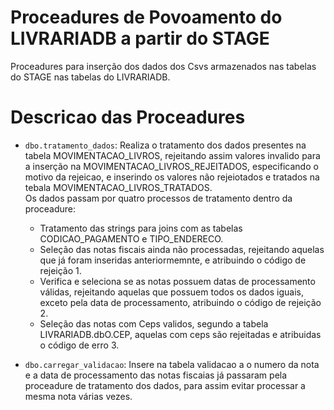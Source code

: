 # Proceadures de Povoamento do LIVRARIADB a partir do STAGE

Proceadures para inserção dos dados dos Csvs armazenados nas tabelas do STAGE nas tabelas do LIVRARIADB.

# Descricao das Proceadures

- `dbo.tratamento_dados`: Realiza o tratamento dos dados presentes na tabela MOVIMENTACAO_LIVROS, rejeitando assim valores invalido para a inserção na MOVIMENTACAO_LIVROS_REJEITADOS, especificando o motivo da rejeicao, e inserindo os valores não rejeiotados e tratados na tebala MOVIMENTACAO_LIVROS_TRATADOS. <br>
Os dados passam por quatro processos de tratamento dentro da proceadure:
    - Tratamento das strings para joins com as tabelas CODICAO_PAGAMENTO e TIPO_ENDERECO.
    - Seleção das notas fiscais ainda não processadas, rejeitando aquelas que já foram inseridas anteriormemnte, e atribuindo o código de rejeição 1.
    - Verifica e seleciona se as notas possuem datas de processamento válidas, rejeitando aquelas que possuem todos os dados iguais, exceto pela data de processamento, atribuindo o código de rejeição 2.
    - Seleção das notas com Ceps validos, segundo a tabela LIVRARIADB.dbO.CEP, aquelas com ceps são rejeitadas e atribuidas o código de erro 3.

- `dbo.carregar_validacao`: Insere na tabela validacao a o numero da nota e a data de processamento das notas fiscaias já passaram pela proceadure de tratamento dos dados, para assim evitar processar a mesma nota várias vezes.






